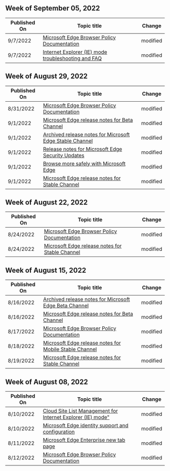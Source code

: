 <!-- This file is generated automatically each week. Changes made to this file will be overwritten.-->



## Week of September 05, 2022


| Published On |Topic title | Change |
|------|------------|--------|
| 9/7/2022 | [Microsoft Edge Browser Policy Documentation](/DeployEdge/microsoft-edge-policies) | modified |
| 9/7/2022 | [Internet Explorer (IE) mode troubleshooting and FAQ](/DeployEdge/edge-ie-mode-faq) | modified |


## Week of August 29, 2022


| Published On |Topic title | Change |
|------|------------|--------|
| 8/31/2022 | [Microsoft Edge Browser Policy Documentation](/DeployEdge/microsoft-edge-policies) | modified |
| 9/1/2022 | [Microsoft Edge release notes for Beta Channel](/DeployEdge/microsoft-edge-relnote-beta-channel) | modified |
| 9/1/2022 | [Archived release notes for Microsoft Edge Stable Channel](/DeployEdge/microsoft-edge-relnote-archive-stable-channel) | modified |
| 9/1/2022 | [Release notes for Microsoft Edge Security Updates](/DeployEdge/microsoft-edge-relnotes-security) | modified |
| 9/1/2022 | [Browse more safely with Microsoft Edge](/DeployEdge/microsoft-edge-security-browse-safer) | modified |
| 9/1/2022 | [Microsoft Edge release notes for Stable Channel](/DeployEdge/microsoft-edge-relnote-stable-channel) | modified |


## Week of August 22, 2022


| Published On |Topic title | Change |
|------|------------|--------|
| 8/24/2022 | [Microsoft Edge Browser Policy Documentation](/DeployEdge/microsoft-edge-policies) | modified |
| 8/24/2022 | [Microsoft Edge release notes for Stable Channel](/DeployEdge/microsoft-edge-relnote-stable-channel) | modified |


## Week of August 15, 2022


| Published On |Topic title | Change |
|------|------------|--------|
| 8/16/2022 | [Archived release notes for Microsoft Edge Beta Channel](/DeployEdge/microsoft-edge-relnote-archive-beta-channel) | modified |
| 8/16/2022 | [Microsoft Edge release notes for Beta Channel](/DeployEdge/microsoft-edge-relnote-beta-channel) | modified |
| 8/17/2022 | [Microsoft Edge Browser Policy Documentation](/DeployEdge/microsoft-edge-policies) | modified |
| 8/18/2022 | [Microsoft Edge release notes for Mobile Stable Channel](/DeployEdge/microsoft-edge-relnote-mobile-stable-channel) | modified |
| 8/19/2022 | [Microsoft Edge release notes for Stable Channel](/DeployEdge/microsoft-edge-relnote-stable-channel) | modified |


## Week of August 08, 2022


| Published On |Topic title | Change |
|------|------------|--------|
| 8/10/2022 | [Cloud Site List Management for Internet Explorer (IE) mode"](/DeployEdge/edge-ie-mode-cloud-site-list-mgmt) | modified |
| 8/10/2022 | [Microsoft Edge identity support and configuration](/DeployEdge/microsoft-edge-security-identity) | modified |
| 8/11/2022 | [Microsoft Edge Enterprise new tab page](/DeployEdge/microsoft-edge-enterprise-ntp) | modified |
| 8/12/2022 | [Microsoft Edge Browser Policy Documentation](/DeployEdge/microsoft-edge-policies) | modified |
